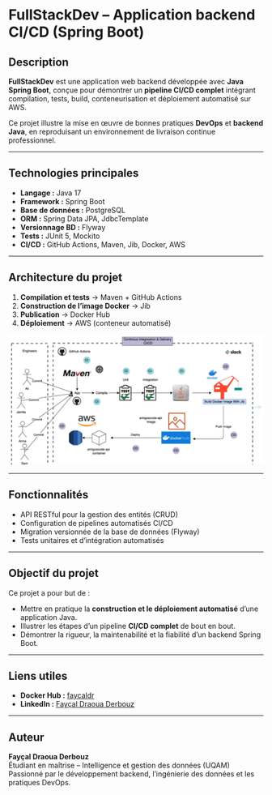 # FullStackDev – Application backend CI/CD (Spring Boot)

## Description
**FullStackDev** est une application web backend développée avec **Java Spring Boot**, conçue pour démontrer un **pipeline CI/CD complet** intégrant compilation, tests, build, conteneurisation et déploiement automatisé sur AWS.

Ce projet illustre la mise en œuvre de bonnes pratiques **DevOps** et **backend Java**, en reproduisant un environnement de livraison continue professionnel.

---

## Technologies principales
- **Langage :** Java 17  
- **Framework :** Spring Boot  
- **Base de données :** PostgreSQL  
- **ORM :** Spring Data JPA, JdbcTemplate  
- **Versionnage BD :** Flyway  
- **Tests :** JUnit 5, Mockito  
- **CI/CD :** GitHub Actions, Maven, Jib, Docker, AWS  

---

##  Architecture du projet
1. **Compilation et tests** → Maven + GitHub Actions  
2. **Construction de l’image Docker** → Jib  
3. **Publication** → Docker Hub  
4. **Déploiement** → AWS (conteneur automatisé)

![Pipeline CI/CD](Backend-Pipline-Architecture.png)  

---

## Fonctionnalités
- API RESTful pour la gestion des entités (CRUD)
- Configuration de pipelines automatisés CI/CD
- Migration versionnée de la base de données (Flyway)
- Tests unitaires et d’intégration automatisés

---

## Objectif du projet
Ce projet a pour but de :
- Mettre en pratique la **construction et le déploiement automatisé** d’une application Java.
- Illustrer les étapes d’un pipeline **CI/CD complet** de bout en bout.
- Démontrer la rigueur, la maintenabilité et la fiabilité d’un backend Spring Boot.

---

## Liens utiles
- **Docker Hub :** [faycaldr](https://hub.docker.com/repositories/faycaldr)  
- **LinkedIn :** [Fayçal Draoua Derbouz](https://www.linkedin.com/in/faycaldraoua)  

---

## Auteur
**Fayçal Draoua Derbouz**  
Étudiant en maîtrise – Intelligence et gestion des données (UQAM)  
Passionné par le développement backend, l’ingénierie des données et les pratiques DevOps.
